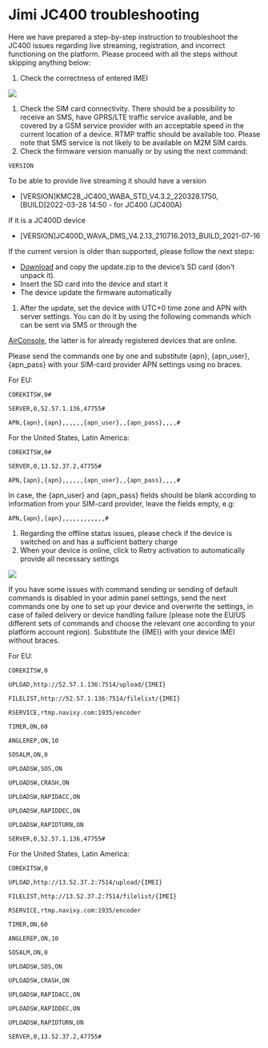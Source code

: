 # Jimi JC400 troubleshooting

Here we have prepared a step-by-step instruction to troubleshoot the JC400 issues regarding live streaming, registration, and incorrect functioning on the platform. Please proceed with all the steps without skipping anything below:

1. Check the correctness of entered IMEI

![](https://www.navixy.com/wp-content/uploads/2022/10/img1.jpg)

1. Check the SIM card connectivity. There should be a possibility to receive an SMS, have GPRS/LTE traffic service available, and be covered by a GSM service provider with an acceptable speed in the current location of a device. RTMP traffic should be available too. Please note that SMS service is not likely to be available on M2M SIM cards.
2. Check the firmware version manually or by using the next command:

```
VERSION
```

To be able to provide live streaming it should have a version

* \[VERSION]KMC28\_JC400\_WABA\_STD\_V4.3.2\_220328.1750,\[BUILD]2022-03-28 14:50 - for JC400 (JC400A)

If it is a JC400D device

* \[VERSION]JC400D\_WAVA\_DMS\_V4.2.13\_210716.2013\_BUILD\_2021-07-16

If the current version is older than supported, please follow the next steps:

* [Download](https://drive.google.com/file/d/1Y56Tk5Xv3KGh-7J6XPdzs6tQUKqEglca/view?usp=sharing) and copy the update.zip to the device’s SD card (don't unpack it).
* Insert the SD card into the device and start it
* The device update the firmware automatically

1. After the update, set the device with UTC+0 time zone and APN with server settings. You can do it by using the following commands which can be sent via SMS or through the

[AirConsole](https://app.gitbook.com/s/KdgeXg71LpaDrwexQYwp/devices/air-console), the latter is for already registered devices that are online.

Please send the commands one by one and substitute {apn}, {apn\_user}, {apn\_pass} with your SIM-card provider APN settings using no braces.

For EU:

```
COREKITSW,0#

SERVER,0,52.57.1.136,47755#

APN,{apn},{apn},,,,,,{apn_user},,{apn_pass},,,,#
```

For the United States, Latin America:

```
COREKITSW,0#

SERVER,0,13.52.37.2,47755#

APN,{apn},{apn},,,,,,{apn_user},,{apn_pass},,,,#
```

In case, the {apn\_user} and {apn\_pass} fields should be blank according to information from your SIM-card provider, leave the fields empty, e.g:

```
APN,{apn},{apn},,,,,,,,,,,,#
```

1. Regarding the offline status issues, please check if the device is switched on and has a sufficient battery charge
2. When your device is online, click to Retry activation to automatically provide all necessary settings

![](https://www.navixy.com/wp-content/uploads/2022/10/img2.jpg)

If you have some issues with command sending or sending of default commands is disabled in your admin panel settings, send the next commands one by one to set up your device and overwrite the settings, in case of failed delivery or device handling failure (please note the EU/US different sets of commands and choose the relevant one according to your platform account region). Substitute the {IMEI} with your device IMEI without braces.

For EU:

```
COREKITSW,0

UPLOAD,http://52.57.1.136:7514/upload/{IMEI}

FILELIST,http://52.57.1.136:7514/filelist/{IMEI}

RSERVICE,rtmp.navixy.com:1935/encoder

TIMER,ON,60

ANGLEREP,ON,10

SOSALM,ON,0

UPLOADSW,SOS,ON

UPLOADSW,CRASH,ON

UPLOADSW,RAPIDACC,ON

UPLOADSW,RAPIDDEC,ON

UPLOADSW,RAPIDTURN,ON

SERVER,0,52.57.1.136,47755#
```

For the United States, Latin America:

```
COREKITSW,0

UPLOAD,http://13.52.37.2:7514/upload/{IMEI}

FILELIST,http://13.52.37.2:7514/filelist/{IMEI}

RSERVICE,rtmp.navixy.com:1935/encoder

TIMER,ON,60

ANGLEREP,ON,10

SOSALM,ON,0

UPLOADSW,SOS,ON

UPLOADSW,CRASH,ON

UPLOADSW,RAPIDACC,ON

UPLOADSW,RAPIDDEC,ON

UPLOADSW,RAPIDTURN,ON

SERVER,0,13.52.37.2,47755#
```
